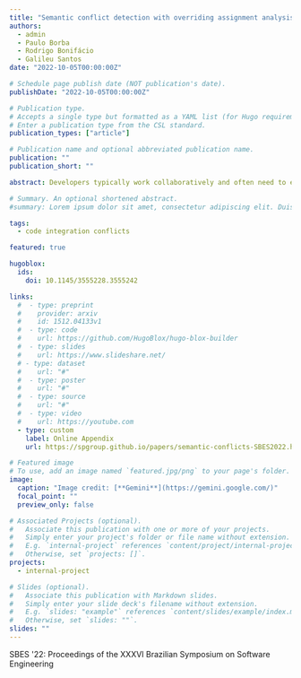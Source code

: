 ```yaml
---
title: "Semantic conflict detection with overriding assignment analysis"
authors:
  - admin
  - Paulo Borba
  - Rodrigo Bonifácio
  - Galileu Santos
date: "2022-10-05T00:00:00Z"

# Schedule page publish date (NOT publication's date).
publishDate: "2022-10-05T00:00:00Z"

# Publication type.
# Accepts a single type but formatted as a YAML list (for Hugo requirements).
# Enter a publication type from the CSL standard.
publication_types: ["article"]

# Publication name and optional abbreviated publication name.
publication: ""
publication_short: ""

abstract: Developers typically work collaboratively and often need to embed their code into a major version of the system. This process can cause merge conflicts, affecting team productivity. Some of these conflicts require understanding software behavior (semantic conflicts) and current version control tools are not able to detect that. So here we explore how such conflicts could be automatically detected using static analysis of the integrated code. We propose and implement an assignment overriding analysis, which aims to detect interference between changes introduced by two different developers, where write paths, without intermediate assignments, to a common target indicate interference. To evaluate the implementations of the proposed analysis, a set of 78 code integration scenarios was used. The results show that the proposed analysis is able to detect scenarios with assignment overriding and with locally observable interference between the contributions.

# Summary. An optional shortened abstract.
#summary: Lorem ipsum dolor sit amet, consectetur adipiscing elit. Duis posuere tellus ac convallis placerat. Proin tincidunt magna sed ex sollicitudin condimentum.

tags:
  - code integration conflicts

featured: true

hugoblox:
  ids:
    doi: 10.1145/3555228.3555242

links:
  #  - type: preprint
  #    provider: arxiv
  #    id: 1512.04133v1
  #  - type: code
  #    url: https://github.com/HugoBlox/hugo-blox-builder
  #  - type: slides
  #    url: https://www.slideshare.net/
  # - type: dataset
  #    url: "#"
  #  - type: poster
  #    url: "#"
  #  - type: source
  #    url: "#"
  #  - type: video
  #    url: https://youtube.com
  - type: custom
    label: Online Appendix
    url: https://spgroup.github.io/papers/semantic-conflicts-SBES2022.html

# Featured image
# To use, add an image named `featured.jpg/png` to your page's folder.
image:
  caption: "Image credit: [**Gemini**](https://gemini.google.com/)"
  focal_point: ""
  preview_only: false

# Associated Projects (optional).
#   Associate this publication with one or more of your projects.
#   Simply enter your project's folder or file name without extension.
#   E.g. `internal-project` references `content/project/internal-project/index.md`.
#   Otherwise, set `projects: []`.
projects:
  - internal-project

# Slides (optional).
#   Associate this publication with Markdown slides.
#   Simply enter your slide deck's filename without extension.
#   E.g. `slides: "example"` references `content/slides/example/index.md`.
#   Otherwise, set `slides: ""`.
slides: ""
---
```


SBES '22: Proceedings of the XXXVI Brazilian Symposium on Software Engineering
